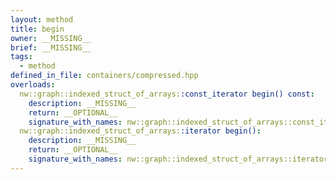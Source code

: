 ```yaml
---
layout: method
title: begin
owner: __MISSING__
brief: __MISSING__
tags:
  - method
defined_in_file: containers/compressed.hpp
overloads:
  nw::graph::indexed_struct_of_arrays::const_iterator begin() const:
    description: __MISSING__
    return: __OPTIONAL__
    signature_with_names: nw::graph::indexed_struct_of_arrays::const_iterator begin() const
  nw::graph::indexed_struct_of_arrays::iterator begin():
    description: __MISSING__
    return: __OPTIONAL__
    signature_with_names: nw::graph::indexed_struct_of_arrays::iterator begin()
---
```

